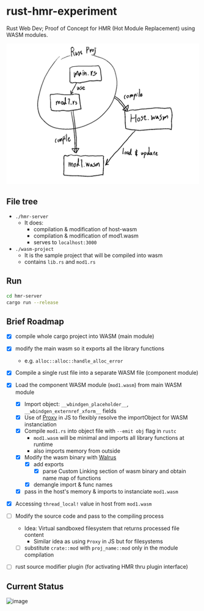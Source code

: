 # rust-hmr-experiment

Rust Web Dev;
Proof of Concept for HMR (Hot Module Replacement) using WASM modules.

![overview](./README_MEDIA/brief_overview.png)

## File tree
- `./hmr-server`
  - It does:
    - compilation & modification of host-wasm
    - compilation & modification of mod1.wasm
    - serves to `localhost:3000`
- `./wasm-project`
  - It is the sample project that will be compiled into wasm
  - contains `lib.rs` and `mod1.rs`

## Run
```sh
cd hmr-server
cargo run --release
```

## Brief Roadmap

- [x] compile whole cargo project into WASM (main module)
- [x] modify the main wasm so it exports all the library functions
  - e.g. `alloc::alloc::handle_alloc_error`
- [x] Compile a single rust file into a separate WASM file (component module)
- [x] Load the component WASM module (`mod1.wasm`) from main WASM module
  - [x] Import object: `__wbindgen_placeholder__`, `__wbindgen_externref_xform__` fields
  - [x] Use of [Proxy](https://developer.mozilla.org/en-US/docs/Web/JavaScript/Reference/Global_Objects/Proxy) in JS to flexibly resolve the importObject for WASM instanciation
  - [x] Compile `mod1.rs` into object file with `--emit obj` flag in `rustc`
    - `mod1.wasm` will be minimal and imports all library functions at runtime
    - also imports memory from outside
  - [x] Modify the wasm binary with [Walrus](https://github.com/rustwasm/walrus)
    - [x] add exports
      - [x] parse Custom Linking section of wasm binary and obtain name map of functions
    - [x] demangle import & func names
  - [x] pass in the host's memory & imports to instanciate `mod1.wasm`
- [x] Accessing `thread_local!` value in host from `mod1.wasm`
- [ ] Modify the source code and pass to the compiling process
  - Idea: Virtual sandboxed filesystem that returns processed file content
    - Similar idea as using `Proxy` in JS but for filesystems

  - [ ] substitute `crate::mod` with `proj_name::mod` only in the module compilation
- [ ] rust source modifier plugin (for activating HMR thru plugin interface)

## Current Status

![image](https://github.com/user-attachments/assets/811a554a-d7e4-4c8a-863a-9be14ace4b32)

